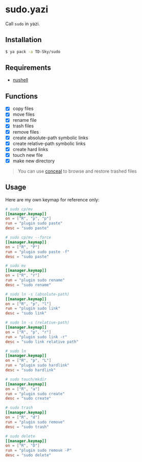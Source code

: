 # sudo.yazi

Call `sudo` in yazi.

## Installation

```bash
$ ya pack -a TD-Sky/sudo
```

## Requirements

- [nushell](https://github.com/nushell/nushell)

## Functions

- [x] copy files
- [x] move files
- [x] rename file
- [x] trash files
- [x] remove files
- [x] create absolute-path symbolic links
- [x] create relative-path symbolic links
- [x] create hard links
- [x] touch new file
- [x] make new directory

> You can use [conceal](https://github.com/TD-Sky/conceal) to browse and restore trashed files

## Usage

Here are my own keymap for reference only:

```toml
# sudo cp/mv
[[manager.keymap]]
on = ["R", "p", "p"]
run = "plugin sudo paste"
desc = "sudo paste"

# sudo cp/mv --force
[[manager.keymap]]
on = ["R", "P"]
run = "plugin sudo paste -f"
desc = "sudo paste"

# sudo mv
[[manager.keymap]]
on = ["R", "r"]
run = "plugin sudo rename"
desc = "sudo rename"

# sudo ln -s (absolute-path)
[[manager.keymap]]
on = ["R", "p", "l"]
run = "plugin sudo link"
desc = "sudo link"

# sudo ln -s (relative-path)
[[manager.keymap]]
on = ["R", "p", "r"]
run = "plugin sudo link -r"
desc = "sudo link relative path"

# sudo ln
[[manager.keymap]]
on = ["R", "p", "L"]
run = "plugin sudo hardlink"
desc = "sudo hardlink"

# sudo touch/mkdir
[[manager.keymap]]
on = ["R", "a"]
run = "plugin sudo create"
desc = "sudo create"

# sudo trash
[[manager.keymap]]
on = ["R", "d"]
run = "plugin sudo remove"
desc = "sudo trash"

# sudo delete
[[manager.keymap]]
on = ["R", "D"]
run = "plugin sudo remove -P"
desc = "sudo delete"
```
